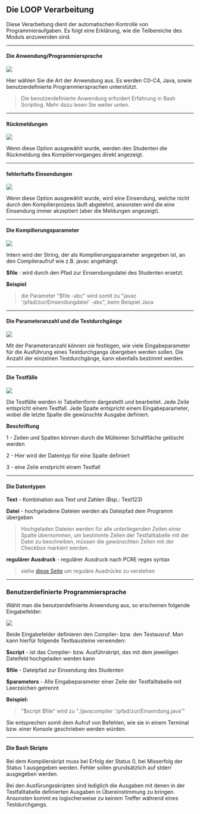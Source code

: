 <!--
  - @file extension_LOOP_de.md
  -
  - @license http://www.gnu.org/licenses/gpl-3.0.html GPL version 3
  -
  - @package OSTEPU (https://github.com/ostepu/system)
  - @since 0.3.6
  -
  - @author Ralf Busch <ralfbusch92@gmail.com>
  - @date 2016
  - @author Till Uhlig <till.uhlig@student.uni-halle.de>
  - @date 2015
 -->

## Die LOOP Verarbeitung ##

Diese Verarbeitung dient der automatischen Kontrolle von Programmieraufgaben. Es folgt eine Erklärung, wie die Teilbereiche des Moduls anzuwenden sind.



---
#### Die Anwendung/Programmiersprache #####

![](LOOPA.png)

Hier wählen Sie die Art der Anwendung aus. Es werden C0-C4, Java, sowie benutzerdefinierte Programmiersprachen unterstützt.
> Die benutzerdefinierte Anwendung erfordert Erfahrung in Bash Scripting. Mehr dazu lesen Sie weiter unten.

---
#### Rückmeldungen #####

![](LOOPF.png)

Wenn diese Option ausgewählt wurde, werden den Studenten die Rückmeldung des Kompiliervorganges direkt angezeigt.

---
#### fehlerhafte Einsendungen #####

![](LOOPG.png)

Wenn diese Option ausgewählt wurde, wird eine Einsendung, welche nicht durch den Kompilierprozess läuft abgelehnt, ansonsten wird
die eine Einsendung immer akzeptiert (aber die Meldungen angezeigt).

---
#### Die Kompilierungsparameter #####

![](LOOPB.png)

Intern wird der String, der als Kompilierungsparameter angegeben ist, an den Compileraufruf wie z.B. javac angehängt.

**$file** : wird durch den Pfad zur Einsendungsdatei des Studenten ersetzt.

**Beispiel**
> die Parameter "$file -abc" wird somit zu "javac '/pfad/zur/Einsendungdatei' -abc", beim Beispiel Java

---
#### Die Parameteranzahl und die Testdurchgänge #####

![](LOOPC.png)

Mit der Parameteranzahl können sie festlegen, wie viele Eingabeparameter für die Ausführung eines Testdurchgangs übergeben werden sollen.
Die Anzahl der einzelnen Testdurchgänge, kann ebenfalls bestimmt werden.

---
#### Die Testfälle #####

![](LOOPD.png)

Die Testfälle werden in Tabellenform dargestellt und bearbeitet. Jede Zeile entspricht einem Testfall. Jede Spalte entspricht einem Eingabeparameter, wobei die letzte Spalte die gewünschte Ausgabe definiert.

**Beschriftung**

1 - Zeilen und Spalten können durch die Mülleimer Schaltfläche gelöscht werden

2 - Hier wird der Datentyp für eine Spalte definiert

3 - eine Zeile enstpricht einem Testfall

---
#### Die Datentypen #####

**Text** - Kombination aus Text und Zahlen (Bsp.: Test123)

**Datei** - hochgeladene Dateien werden als Dateipfad dem Programm übergeben
> Hochgeladen Dateien werden für alle unterliegenden Zeilen einer Spalte übernommen, um bestimmte Zellen der Testfalltabelle mit der Datei zu beschreiben, müssen die gewünschten Zellen mit der Checkbox markiert werden.

**regulärer Ausdruck** - regulärer Ausdruck nach PCRE regex syntax
> siehe [diese Seite](http://www.php-einfach.de/php-tutorial/regulaere-ausdruecke/) um reguläre Ausdrücke zu verstehen

---
### Benutzerdefinierte Programmiersprache ###

Wählt man die benutzerdefinierte Anwendung aus, so erscheinen folgende Eingabefelder:

![](LOOPE.png)

Beide Eingabefelder definieren den Compiler- bzw. den Testausruf. Man kann hierfür folgende Textbausteine verwenden:

**$script** - ist das Compiler- bzw. Ausführskript, das mit dem jeweiligen Dateifeld hochgeladen werden kann

**$file** - Dateipfad zur Einsendung des Studenten

**$parameters** - Alle Eingabeparameter einer Zeile der Testfalltabelle mit Leerzeichen getrennt


**Beispiel:**
> "$script $file" wird zu "./javacompiler '/pfad/zur/Einsendung.java'"

Sie entsprechen somit dem Aufruf von Befehlen, wie sie in einem Terminal bzw. einer Konsole geschrieben werden würden.

---
#### Die Bash Skripte #####

Bei dem Kompilierskript muss bei Erfolg der Status 0, bei Misserfolg der Status 1 ausgegeben werden. Fehler sollen grundsätzlich auf stderr ausgegeben werden.

Bei den Ausfürungsskripten sind lediglich die Ausgaben mit denen in der Testfalltabelle definierten Ausgaben in Übereinstimmung zu bringen. Ansonsten kommt es logischerweise zu keinem Treffer während eines Testdurchgangs.